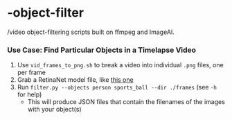 # -object-filter
/video object-filtering scripts built on ffmpeg and ImageAI.

### Use Case: Find Particular Objects in a Timelapse Video
1. Use `vid_frames_to_png.sh` to break a video into individual `.png` files, one per frame
2. Grab a RetinaNet model file, like [this one](https://github.com/OlafenwaMoses/ImageAI/releases/download/essentials-v5/resnet50_coco_best_v2.1.0.h5/)
3. Run `filter.py --objects person sports_ball --dir ./frames` (see `-h` for help)
   - This will produce JSON files that contain the filenames of the images with your object(s)
